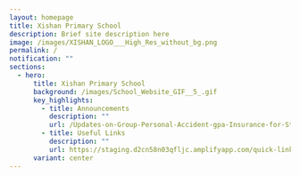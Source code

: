 ```yaml
---
layout: homepage
title: Xishan Primary School
description: Brief site description here
image: /images/XISHAN_LOGO___High_Res_without_bg.png
permalink: /
notification: ""
sections:
  - hero:
      title: Xishan Primary School
      background: /images/School_Website_GIF__5_.gif
      key_highlights:
        - title: Announcements
          description: ""
          url: /Updates-on-Group-Personal-Accident-gpa-Insurance-for-Students/
        - title: Useful Links
          description: ""
          url: https://staging.d2cn58n03qfljc.amplifyapp.com/quick-links/students
      variant: center
---
```


